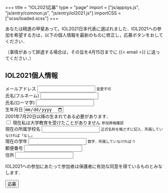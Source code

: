 +++
title = "IOL2021応募"
type = "page"
import = ["js/appsys.js", "js/entry/common.js", "js/entry/iol2021.js"]
importCSS = ["scss/loaded.scss"]
+++

あなたは精進の甲斐あって，IOL2021日本代表に選ばれました．IOL2021への参加を希望する方は，以下の個人情報を最新のものに修正し，応募ボタンをおしてください．

（事情があって辞退する場合は，その旨を4月15日までに {{< email >}} に送ってください．）

## IOL2021個人情報

<div id="app-cont-info" class="mb-4">
    <form onsubmit="infoSubmit(); return false;" class="needs-validation">
        <div class="form-group">
          <label for="input-email">メールアドレス</label>
          <input disbled type="email" class="form-control-plaintext" id="input-email" aria-describedby="input-emailHelp">
          <small id="input-emailHelp" class="form-text text-muted">変更不可</small>
        </div>
        <div class="form-group was-validated">
          <label for="input-name">氏名(フルネーム)</label>
          <input required class="form-control" id="input-name">
        </div>
        <div class="form-group was-validated">
            <label for="input-name-roman">氏名(ローマ字)</label>
            <input required pattern="^[0-9A-Za-z\s]+$" class="form-control" id="input-name-roman" aria-describedby="input-name-roman-help">
        </div>
        <div id="form-birthdate" class="form-group was-validated">
            <label for="input-birthdate">生年月日</label>
            <input required min="2001-07-20" type="date" class="form-control" id="input-birthdate">
            <div class="invalid-feedback">2001年7月20日以降の生まれである必要があります．</div>
        </div>
        <div class="form-group was-validated">
            <div class="custom-control custom-checkbox">
                <input required type="checkbox" class="custom-control-input" id="input-pre-university" aria-describedby="input-pre-university-help">
                <label class="custom-control-label" for="input-pre-university">現在私は大学教育を受けたことがありません</label>
                <small id="input-pre-university-help" class="form-text text-muted">参加資格確認</small>
            </div>
        </div>
        <div class="form-group was-validated spot-award-delete">
            <label for="input-school-name">現在の所属学校名</label>
            <input required type="text" class="form-control" id="input-school-name" aria-describedby="input-school-name-help">
            <small id="input-school-name-help" class="form-text text-muted">正式名称を略さずに記入．所属していなければ「なし」</small>
        </div>
        <div class="form-group was-validated spot-award-delete">
            <label for="input-grade">現在の学年</label>
            <input required type="number" class="form-control" id="input-grade" aria-describedby="input-grade-help">
            <small id="input-grade-help" class="form-text text-muted">数字．所属していなければ-1</small>
        </div>
        <div class="form-group was-validated">
            <label for="input-zipcode">郵便番号</label>
            <input required pattern="^[0-9]+$" class="form-control" id="input-zipcode" aria-describedby="input-zipcode-help">
            <small id="input-zipcode-help" class="form-text text-muted"></small>
        </div>
        <div class="form-group was-validated">
            <label for="input-address">住所</label>
            <input required class="form-control" id="input-address" aria-describedby="input-address-help">
        </div>
        <div class="form-group spot-award-delete">
            <p>IOL2021への参加にあたって参加者は保護者に有効な同意を得ているものとみなします．</p>
        </div>
        <button id="update-info" type="submit" class="btn btn-primary">応募</button>
      </form>
</div>
